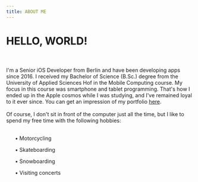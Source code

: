 ```yaml
---
title: ABOUT ME
---
```


# HELLO, WORLD!
<br></br>
I'm a Senior iOS Developer from Berlin and have been developing apps since 2016. I received my Bachelor of Science (B.Sc.) degree from the University of Applied Sciences Hof in the Mobile Computing course. My focus in this course was smartphone and tablet programming. That's how I ended up in the Apple cosmos while I was studying, and I've remained loyal to it ever since. You can get an impression of my portfolio [here](https://erolburak.me/en/portfolio).
<br></br>
Of course, I don't sit in front of the computer just all the time, but I like to spend my free time with the following hobbies:
<br></br>
<ul class="ul-content">
	<p>• Motorcycling</p>
	<p>• Skateboarding</p>
	<p>• Snowboarding</p>
	<p>• Visiting concerts</p>
</ul>

